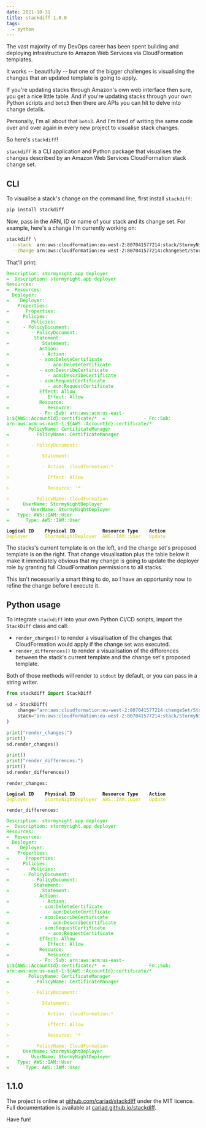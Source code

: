 ```yaml
---
date: 2021-10-31
title: stackdiff 1.0.0
tags:
  - python
---
```


The vast majority of my DevOps career has been spent building and deploying infrastructure to Amazon Web Services via CloudFormation templates.

It works -- beautifully -- but one of the bigger challenges is visualising the changes that an updated template is going to apply.

If you're updating stacks through Amazon's own web interface then sure, you get a nice little table. And if you're updating stacks through your own Python scripts and `boto3` then there are APIs you can hit to delve into change details.

Personally, I'm all about that `boto3`. And I'm tired of writing the same code over and over again in every new project to visualise stack changes.

So here's `stackdiff`!

<!--more-->

`stackdiff` is a CLI application and Python package that visualises the changes described by an Amazon Web Services CloudFormation stack change set.

## CLI

To visualise a stack's change on the command line, first install `stackdiff`:

```bash
pip install stackdiff
```

Now, pass in the ARN, ID or name of your stack and its change set. For example, here's a change I'm currently working on:

```bash
stackdiff \
  --stack  arn:aws:cloudformation:eu-west-2:807041577214:stack/StormyNightDeployer/4ec85710-33f1-11ec-82d3-0a5efef9fec2 \
  --change arn:aws:cloudformation:eu-west-2:807041577214:changeSet/StormyNigh-da9hy65mw07-mb7hluaehr/d81f8f20-7d0d-4ce2-80b7-0b504463d915
```

That'll print:

<!-- markdownlint-disable no-inline-html -->

<!--dinject as=html host=terminal range=start-->

<style type="text/css">.thtml { --green: #0C0; --yellow: #CC0; } .foreground-green { border-color: var(--green); color: var(--green); } .foreground-yellow { border-color: var(--yellow); color: var(--yellow); } .weight-heavy { font-weight: bold; }</style><pre class="nohighlight thtml"><code class="thtml-code"><span class="foreground-green">Description: stormynight.app deployer</span>                                         <span class="foreground-green">=</span>  <span class="foreground-green">Description: stormynight.app deployer</span><br /><span class="foreground-green">Resources:</span>                                                                    <span class="foreground-green">=</span>  <span class="foreground-green">Resources:</span><br /><span class="foreground-green">  Deployer:</span>                                                                   <span class="foreground-green">=</span>  <span class="foreground-green">  Deployer:</span><br /><span class="foreground-green">    Properties:</span>                                                               <span class="foreground-green">=</span>  <span class="foreground-green">    Properties:</span><br /><span class="foreground-green">      Policies:</span>                                                               <span class="foreground-green">=</span>  <span class="foreground-green">      Policies:</span><br /><span class="foreground-green">      - PolicyDocument:</span>                                                       <span class="foreground-green">=</span>  <span class="foreground-green">      - PolicyDocument:</span><br /><span class="foreground-green">          Statement:</span>                                                          <span class="foreground-green">=</span>  <span class="foreground-green">          Statement:</span><br /><span class="foreground-green">          - Action:</span>                                                           <span class="foreground-green">=</span>  <span class="foreground-green">          - Action:</span><br /><span class="foreground-green">            - acm:DeleteCertificate</span>                                           <span class="foreground-green">=</span>  <span class="foreground-green">            - acm:DeleteCertificate</span><br /><span class="foreground-green">            - acm:DescribeCertificate</span>                                         <span class="foreground-green">=</span>  <span class="foreground-green">            - acm:DescribeCertificate</span><br /><span class="foreground-green">            - acm:RequestCertificate</span>                                          <span class="foreground-green">=</span>  <span class="foreground-green">            - acm:RequestCertificate</span><br /><span class="foreground-green">            Effect: Allow</span>                                                     <span class="foreground-green">=</span>  <span class="foreground-green">            Effect: Allow</span><br /><span class="foreground-green">            Resource:</span>                                                         <span class="foreground-green">=</span>  <span class="foreground-green">            Resource:</span><br /><span class="foreground-green">            - Fn::Sub: arn:aws:acm:us-east-1:${AWS::AccountId}:certificate/*</span>  <span class="foreground-green">=</span>  <span class="foreground-green">            - Fn::Sub: arn:aws:acm:us-east-1:${AWS::AccountId}:certificate/*</span><br /><span class="foreground-green">        PolicyName: CertificateManager</span>                                        <span class="foreground-green">=</span>  <span class="foreground-green">        PolicyName: CertificateManager</span><br />                                                                              <span class="foreground-yellow">&gt;</span>  <span class="foreground-yellow">      - PolicyDocument:</span><br />                                                                              <span class="foreground-yellow">&gt;</span>  <span class="foreground-yellow">          Statement:</span><br />                                                                              <span class="foreground-yellow">&gt;</span>  <span class="foreground-yellow">          - Action: cloudformation:*</span><br />                                                                              <span class="foreground-yellow">&gt;</span>  <span class="foreground-yellow">            Effect: Allow</span><br />                                                                              <span class="foreground-yellow">&gt;</span>  <span class="foreground-yellow">            Resource: '*'</span><br />                                                                              <span class="foreground-yellow">&gt;</span>  <span class="foreground-yellow">        PolicyName: CloudFormation</span><br /><span class="foreground-green">      UserName: StormyNightDeployer</span>                                           <span class="foreground-green">=</span>  <span class="foreground-green">      UserName: StormyNightDeployer</span><br /><span class="foreground-green">    Type: AWS::IAM::User</span>                                                      <span class="foreground-green">=</span>  <span class="foreground-green">    Type: AWS::IAM::User</span><br /><br /><span class="weight-heavy">Logical ID</span>    <span class="weight-heavy">Physical ID</span>          <span class="weight-heavy">Resource Type</span>    <span class="weight-heavy">Action</span><br /><span class="foreground-yellow">Deployer</span>      <span class="foreground-yellow">StormyNightDeployer</span>  <span class="foreground-yellow">AWS::IAM::User</span>   <span class="foreground-yellow">Update</span><br /></code></pre>

<!--dinject range=end-->

The stacks's current template is on the left, and the change set's proposed template is on the right. That change visualisation plus the table below it make it immediately obvious that my change is going to update the deployer role by granting full CloudFormation permissions to all stacks.

This isn't necessarily a smart thing to do, so I have an opportunity now to refine the change before I execute it.

## Python usage

To integrate `stackdiff` into your own Python CI/CD scripts, import the `StackDiff` class and call:

- `render_changes()` to render a visualisation of the changes that CloudFormation would apply if the change set was executed.
- `render_differences()` to render a visualisation of the differences between the stack's current template and the change set's proposed template.

Both of those methods will render to `stdout` by default, or you can pass in a string writer.

```python
from stackdiff import StackDiff

sd = StackDiff(
    change="arn:aws:cloudformation:eu-west-2:807041577214:changeSet/StormyNigh-da9hy65mw07-mb7hluaehr/d81f8f20-7d0d-4ce2-80b7-0b504463d915",
    stack="arn:aws:cloudformation:eu-west-2:807041577214:stack/StormyNightDeployer/4ec85710-33f1-11ec-82d3-0a5efef9fec2",
)

print("render_changes:")
print()
sd.render_changes()

print()
print("render_differences:")
print()
sd.render_differences()
```

<!--dinject as=html host=terminal range=start-->

<style type="text/css">.thtml { --yellow: #CC0; --green: #0C0; } .weight-heavy { font-weight: bold; } .foreground-yellow { border-color: var(--yellow); color: var(--yellow); } .foreground-green { border-color: var(--green); color: var(--green); }</style><pre class="nohighlight thtml"><code class="thtml-code">render_changes:<br /><br /><span class="weight-heavy">Logical ID</span>    <span class="weight-heavy">Physical ID</span>          <span class="weight-heavy">Resource Type</span>    <span class="weight-heavy">Action</span><br /><span class="foreground-yellow">Deployer</span>      <span class="foreground-yellow">StormyNightDeployer</span>  <span class="foreground-yellow">AWS::IAM::User</span>   <span class="foreground-yellow">Update</span><br /><br />render_differences:<br /><br /><span class="foreground-green">Description: stormynight.app deployer</span>                                         <span class="foreground-green">=</span>  <span class="foreground-green">Description: stormynight.app deployer</span><br /><span class="foreground-green">Resources:</span>                                                                    <span class="foreground-green">=</span>  <span class="foreground-green">Resources:</span><br /><span class="foreground-green">  Deployer:</span>                                                                   <span class="foreground-green">=</span>  <span class="foreground-green">  Deployer:</span><br /><span class="foreground-green">    Properties:</span>                                                               <span class="foreground-green">=</span>  <span class="foreground-green">    Properties:</span><br /><span class="foreground-green">      Policies:</span>                                                               <span class="foreground-green">=</span>  <span class="foreground-green">      Policies:</span><br /><span class="foreground-green">      - PolicyDocument:</span>                                                       <span class="foreground-green">=</span>  <span class="foreground-green">      - PolicyDocument:</span><br /><span class="foreground-green">          Statement:</span>                                                          <span class="foreground-green">=</span>  <span class="foreground-green">          Statement:</span><br /><span class="foreground-green">          - Action:</span>                                                           <span class="foreground-green">=</span>  <span class="foreground-green">          - Action:</span><br /><span class="foreground-green">            - acm:DeleteCertificate</span>                                           <span class="foreground-green">=</span>  <span class="foreground-green">            - acm:DeleteCertificate</span><br /><span class="foreground-green">            - acm:DescribeCertificate</span>                                         <span class="foreground-green">=</span>  <span class="foreground-green">            - acm:DescribeCertificate</span><br /><span class="foreground-green">            - acm:RequestCertificate</span>                                          <span class="foreground-green">=</span>  <span class="foreground-green">            - acm:RequestCertificate</span><br /><span class="foreground-green">            Effect: Allow</span>                                                     <span class="foreground-green">=</span>  <span class="foreground-green">            Effect: Allow</span><br /><span class="foreground-green">            Resource:</span>                                                         <span class="foreground-green">=</span>  <span class="foreground-green">            Resource:</span><br /><span class="foreground-green">            - Fn::Sub: arn:aws:acm:us-east-1:${AWS::AccountId}:certificate/*</span>  <span class="foreground-green">=</span>  <span class="foreground-green">            - Fn::Sub: arn:aws:acm:us-east-1:${AWS::AccountId}:certificate/*</span><br /><span class="foreground-green">        PolicyName: CertificateManager</span>                                        <span class="foreground-green">=</span>  <span class="foreground-green">        PolicyName: CertificateManager</span><br />                                                                              <span class="foreground-yellow">&gt;</span>  <span class="foreground-yellow">      - PolicyDocument:</span><br />                                                                              <span class="foreground-yellow">&gt;</span>  <span class="foreground-yellow">          Statement:</span><br />                                                                              <span class="foreground-yellow">&gt;</span>  <span class="foreground-yellow">          - Action: cloudformation:*</span><br />                                                                              <span class="foreground-yellow">&gt;</span>  <span class="foreground-yellow">            Effect: Allow</span><br />                                                                              <span class="foreground-yellow">&gt;</span>  <span class="foreground-yellow">            Resource: '*'</span><br />                                                                              <span class="foreground-yellow">&gt;</span>  <span class="foreground-yellow">        PolicyName: CloudFormation</span><br /><span class="foreground-green">      UserName: StormyNightDeployer</span>                                           <span class="foreground-green">=</span>  <span class="foreground-green">      UserName: StormyNightDeployer</span><br /><span class="foreground-green">    Type: AWS::IAM::User</span>                                                      <span class="foreground-green">=</span>  <span class="foreground-green">    Type: AWS::IAM::User</span><br /></code></pre>

<!--dinject range=end-->

## 1.1.0

The project is online at [github.com/cariad/stackdiff](https://github.com/cariad/stackdiff) under the MIT licence. Full documentation is available at [cariad.github.io/stackdiff](https://cariad.github.io/stackdiff/).

Have fun!
